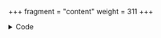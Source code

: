 +++
fragment = "content"
weight = 311
+++

<details><summary>Code</summary>

```+++
date = "2018-07-07"
fragment = "editor"
weight = "110"
background = "light"
+++
```
</details>

